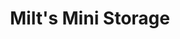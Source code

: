 ---
title: "Milt's Mini Storage"
url: /omaha/milts-mini-storage-south-60th-street/
shop: storage rental
---